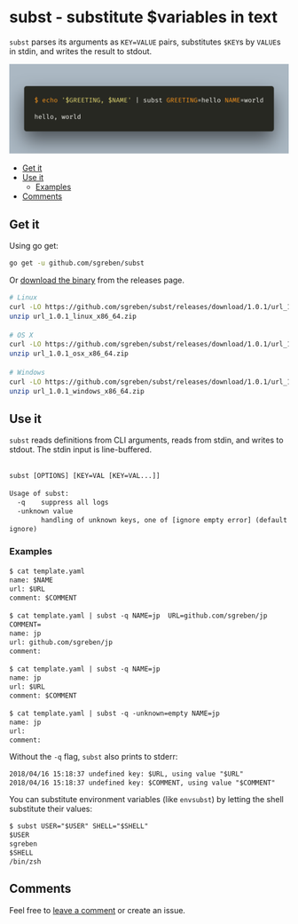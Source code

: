 # subst - substitute $variables in text

`subst` parses its arguments as `KEY=VALUE` pairs, substitutes `$KEY`s by `VALUE`s in stdin, and writes the result to stdout.

![screenshot](docs/shot.png)

<!-- TOC -->

- [Get it](#get-it)
- [Use it](#use-it)
    - [Examples](#examples)
- [Comments](#comments)

<!-- /TOC -->

## Get it

Using go get:

```bash
go get -u github.com/sgreben/subst
```

Or [download the binary](https://github.com/sgreben/subst/releases/latest) from the releases page. 

```bash
# Linux
curl -LO https://github.com/sgreben/subst/releases/download/1.0.1/url_1.0.1_linux_x86_64.zip
unzip url_1.0.1_linux_x86_64.zip

# OS X
curl -LO https://github.com/sgreben/subst/releases/download/1.0.1/url_1.0.1_osx_x86_64.zip
unzip url_1.0.1_osx_x86_64.zip

# Windows
curl -LO https://github.com/sgreben/subst/releases/download/1.0.1/url_1.0.1_windows_x86_64.zip
unzip url_1.0.1_windows_x86_64.zip
```

## Use it

`subst` reads definitions from CLI arguments, reads from stdin, and writes to stdout. The stdin input is line-buffered.

```text

subst [OPTIONS] [KEY=VAL [KEY=VAL...]]

Usage of subst:
  -q    suppress all logs
  -unknown value
        handling of unknown keys, one of [ignore empty error] (default ignore)
```

### Examples

```shell
$ cat template.yaml
name: $NAME
url: $URL
comment: $COMMENT

$ cat template.yaml | subst -q NAME=jp  URL=github.com/sgreben/jp COMMENT=
name: jp
url: github.com/sgreben/jp
comment: 

$ cat template.yaml | subst -q NAME=jp 
name: jp
url: $URL
comment: $COMMENT

$ cat template.yaml | subst -q -unknown=empty NAME=jp 
name: jp
url: 
comment: 
```

Without the `-q` flag, `subst` also prints to stderr:

```shell
2018/04/16 15:18:37 undefined key: $URL, using value "$URL"
2018/04/16 15:18:37 undefined key: $COMMENT, using value "$COMMENT"
```

You can substitute environment variables (like `envsubst`) by letting the shell substitute their values:

```shell
$ subst USER="$USER" SHELL="$SHELL"
$USER
sgreben
$SHELL
/bin/zsh
```

## Comments

Feel free to [leave a comment](https://github.com/sgreben/subst/issues/1) or create an issue.
